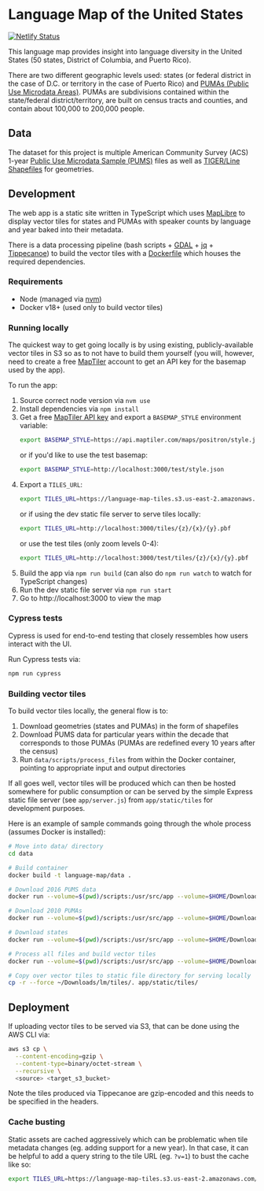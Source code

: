 # Language Map of the United States
[![Netlify Status](https://api.netlify.com/api/v1/badges/10213b7f-0e91-4247-ade2-48b7d3dfcf5e/deploy-status)](https://app.netlify.com/sites/sweet-dodol-bd59bc/deploys)

This language map provides insight into language diversity in the United States (50 states, District of Columbia, and Puerto Rico).

There are two different geographic levels used: states (or federal district in the case of D.C. or territory in the case of Puerto Rico) and [PUMAs (Public Use Microdata Areas)](https://www.census.gov/geo/reference/puma.html). PUMAs are subdivisions contained within the state/federal district/territory, are built on census tracts and counties, and contain about 100,000 to 200,000 people.

## Data

The dataset for this project is multiple American Community Survey (ACS) 1-year [Public Use Microdata Sample (PUMS)](https://www.census.gov/programs-surveys/acs/microdata.html) files as well as [TIGER/Line Shapefiles](https://www.census.gov/geographies/mapping-files/time-series/geo/tiger-line-file.html) for geometries.

## Development

The web app is a static site written in TypeScript which uses [MapLibre](https://maplibre.org/) to display vector tiles for states and PUMAs with speaker counts by language and year baked into their metadata.

There is a data processing pipeline (bash scripts + [GDAL](https://gdal.org/) + [jq](https://stedolan.github.io/jq/) + [Tippecanoe](https://github.com/mapbox/tippecanoe)) to build the vector tiles with a [Dockerfile](./data/Dockerfile) which houses the required dependencies. 

### Requirements
- Node (managed via [nvm](https://github.com/nvm-sh/nvm))
- Docker v18+ (used only to build vector tiles)

### Running locally

The quickest way to get going locally is by using existing, publicly-available vector tiles in S3 so as to not have to build them yourself (you will, however, need to create a free [MapTiler](https://www.maptiler.com/) account to get an API key for the basemap used by the app).

To run the app:

1. Source correct node version via `nvm use`
1. Install dependencies via `npm install`
1. Get a free [MapTiler API key](https://cloud.maptiler.com/account/keys/) and export a `BASEMAP_STYLE` environment variable:
    ```bash
    export BASEMAP_STYLE=https://api.maptiler.com/maps/positron/style.json?key=<your_api_key_here>
    ```
    or if you'd like to use the test basemap:
    ```bash
    export BASEMAP_STYLE=http://localhost:3000/test/style.json
    ```
1. Export a `TILES_URL`:
    ```bash
    export TILES_URL=https://language-map-tiles.s3.us-east-2.amazonaws.com/{z}/{x}/{y}.pbf
    ```
    or if using the dev static file server to serve tiles locally:
    ```bash
    export TILES_URL=http://localhost:3000/tiles/{z}/{x}/{y}.pbf
    ```
    or use the test tiles (only zoom levels 0-4):
    ```bash
    export TILES_URL=http://localhost:3000/test/tiles/{z}/{x}/{y}.pbf
    ```
1. Build the app via `npm run build` (can also do `npm run watch` to watch for TypeScript changes)
1. Run the dev static file server via `npm run start`
1. Go to http://localhost:3000 to view the map

### Cypress tests

Cypress is used for end-to-end testing that closely ressembles how users interact with the UI.

Run Cypress tests via:
```bash
npm run cypress
```

### Building vector tiles

To build vector tiles locally, the general flow is to:

1. Download geometries (states and PUMAs) in the form of shapefiles
1. Download PUMS data for particular years within the decade that corresponds to those PUMAs (PUMAs are redefined every 10 years after the census)
1. Run `data/scripts/process_files` from within the Docker container, pointing to appropriate input and output directories

If all goes well, vector tiles will be produced which can then be hosted somewhere for public consumption or can be served by the simple Express static file server (see `app/server.js`) from `app/static/tiles` for development purposes.

Here is an example of sample commands going through the whole process (assumes Docker is installed):

```bash
# Move into data/ directory
cd data

# Build container
docker build -t language-map/data .

# Download 2016 PUMS data
docker run --volume=$(pwd)/scripts:/usr/src/app --volume=$HOME/Downloads/lm:/tmp language-map/data bash -c "./download_pums https://www2.census.gov/programs-surveys/acs/data/pums/2016/1-Year/ /tmp/pums/2016"

# Download 2010 PUMAs
docker run --volume=$(pwd)/scripts:/usr/src/app --volume=$HOME/Downloads/lm:/tmp language-map/data bash -c "./download_pumas https://www2.census.gov/geo/tiger/TIGER2020/PUMA/ /tmp/shapefiles/"

# Download states
docker run --volume=$(pwd)/scripts:/usr/src/app --volume=$HOME/Downloads/lm:/tmp language-map/data bash -c "./download_states https://www2.census.gov/geo/tiger/TIGER2020/STATE/ /tmp/shapefiles/"

# Process all files and build vector tiles
docker run --volume=$(pwd)/scripts:/usr/src/app --volume=$HOME/Downloads/lm:/tmp language-map/data bash -c "./process_files /tmp/pums /tmp/shapefiles /tmp/tiles"

# Copy over vector tiles to static file directory for serving locally
cp -r --force ~/Downloads/lm/tiles/. app/static/tiles/
```

## Deployment

If uploading vector tiles to be served via S3, that can be done using the AWS CLI via:
```bash
aws s3 cp \
  --content-encoding=gzip \
  --content-type=binary/octet-stream \
  --recursive \
  <source> <target_s3_bucket>
```

Note the tiles produced via Tippecanoe are gzip-encoded and this needs to be specified in the headers.

### Cache busting

Static assets are cached aggressively which can be problematic when tile metadata changes (eg. adding support for a new year). In that case, it can be helpful to add a query string to the tile URL (eg. `?v=1`) to bust the cache like so:
```bash
export TILES_URL=https://language-map-tiles.s3.us-east-2.amazonaws.com/{z}/{x}/{y}.pbf?v=1
```
